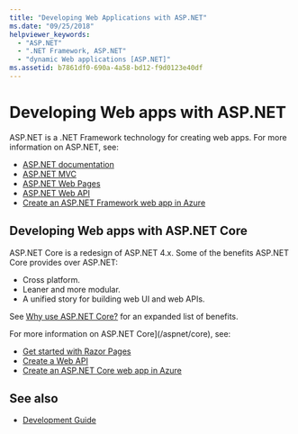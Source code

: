 ```yaml
---
title: "Developing Web Applications with ASP.NET"
ms.date: "09/25/2018"
helpviewer_keywords: 
  - "ASP.NET"
  - ".NET Framework, ASP.NET"
  - "dynamic Web applications [ASP.NET]"
ms.assetid: b7861df0-690a-4a58-bd12-f9d0123e40df
---
```

# Developing Web apps with ASP.NET

ASP.NET is a .NET Framework technology for creating web apps. For more information on ASP.NET, see:

- [ASP.NET documentation](/aspnet/overview)
- [ASP.NET MVC](https://go.microsoft.com/fwlink/p/?LinkID=227227)
- [ASP.NET Web Pages](https://go.microsoft.com/fwlink/p/?LinkId=251040)
- [ASP.NET Web API](https://go.microsoft.com/fwlink/p/?LinkId=251041)  
- [Create an ASP.NET Framework web app in Azure](/azure/app-service/app-service-web-get-started-dotnet-framework)

## Developing Web apps with ASP.NET Core

ASP.NET Core is a redesign of ASP.NET 4.x. Some of the benefits ASP.NET Core provides over ASP.NET:

- Cross platform.
- Leaner and more modular.
- A unified story for building web UI and web APIs.

See [Why use ASP.NET Core?](/aspnet/core#why-use-aspnet-core) for an expanded list of benefits.

For more information on ASP.NET Core](/aspnet/core), see:

- [Get started with Razor Pages](/aspnet/core/tutorials/razor-pages/razor-pages-start)
- [Create a Web API](/aspnet/core/tutorials/first-web-api)
- [Create an ASP.NET Core web app in Azure](/azure/app-service/app-service-web-get-started-dotnet)
  
## See also

- [Development Guide](../../docs/framework/development-guide.md)
